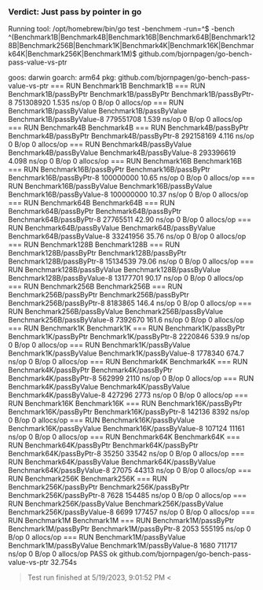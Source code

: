 ### Verdict: Just pass by pointer in go

Running tool: /opt/homebrew/bin/go test -benchmem -run=^$ -bench ^(Benchmark1B|Benchmark4B|Benchmark16B|Benchmark64B|Benchmark128B|Benchmark256B|Benchmark1K|Benchmark4K|Benchmark16K|Benchmark64K|Benchmark256K|Benchmark1M)$ github.com/bjornpagen/go-bench-pass-value-vs-ptr

goos: darwin
goarch: arm64
pkg: github.com/bjornpagen/go-bench-pass-value-vs-ptr
=== RUN   Benchmark1B
Benchmark1B
=== RUN   Benchmark1B/passByPtr
Benchmark1B/passByPtr
Benchmark1B/passByPtr-8                 751308920                1.535 ns/op          0 B/op           0 allocs/op
=== RUN   Benchmark1B/passByValue
Benchmark1B/passByValue
Benchmark1B/passByValue-8               779551708                1.539 ns/op          0 B/op           0 allocs/op
=== RUN   Benchmark4B
Benchmark4B
=== RUN   Benchmark4B/passByPtr
Benchmark4B/passByPtr
Benchmark4B/passByPtr-8                 292158169                4.116 ns/op          0 B/op           0 allocs/op
=== RUN   Benchmark4B/passByValue
Benchmark4B/passByValue
Benchmark4B/passByValue-8               293396619                4.098 ns/op          0 B/op           0 allocs/op
=== RUN   Benchmark16B
Benchmark16B
=== RUN   Benchmark16B/passByPtr
Benchmark16B/passByPtr
Benchmark16B/passByPtr-8                100000000               10.65 ns/op           0 B/op           0 allocs/op
=== RUN   Benchmark16B/passByValue
Benchmark16B/passByValue
Benchmark16B/passByValue-8              100000000               10.37 ns/op           0 B/op           0 allocs/op
=== RUN   Benchmark64B
Benchmark64B
=== RUN   Benchmark64B/passByPtr
Benchmark64B/passByPtr
Benchmark64B/passByPtr-8                27765511                42.90 ns/op           0 B/op           0 allocs/op
=== RUN   Benchmark64B/passByValue
Benchmark64B/passByValue
Benchmark64B/passByValue-8              33241956                35.76 ns/op           0 B/op           0 allocs/op
=== RUN   Benchmark128B
Benchmark128B
=== RUN   Benchmark128B/passByPtr
Benchmark128B/passByPtr
Benchmark128B/passByPtr-8               15134539                79.06 ns/op           0 B/op           0 allocs/op
=== RUN   Benchmark128B/passByValue
Benchmark128B/passByValue
Benchmark128B/passByValue-8             13177701                90.17 ns/op           0 B/op           0 allocs/op
=== RUN   Benchmark256B
Benchmark256B
=== RUN   Benchmark256B/passByPtr
Benchmark256B/passByPtr
Benchmark256B/passByPtr-8                8183865               146.4 ns/op            0 B/op           0 allocs/op
=== RUN   Benchmark256B/passByValue
Benchmark256B/passByValue
Benchmark256B/passByValue-8              7392670               161.6 ns/op            0 B/op           0 allocs/op
=== RUN   Benchmark1K
Benchmark1K
=== RUN   Benchmark1K/passByPtr
Benchmark1K/passByPtr
Benchmark1K/passByPtr-8                  2220846               539.9 ns/op            0 B/op           0 allocs/op
=== RUN   Benchmark1K/passByValue
Benchmark1K/passByValue
Benchmark1K/passByValue-8                1778340               674.7 ns/op            0 B/op           0 allocs/op
=== RUN   Benchmark4K
Benchmark4K
=== RUN   Benchmark4K/passByPtr
Benchmark4K/passByPtr
Benchmark4K/passByPtr-8                   562999              2110 ns/op              0 B/op           0 allocs/op
=== RUN   Benchmark4K/passByValue
Benchmark4K/passByValue
Benchmark4K/passByValue-8                 427296              2773 ns/op              0 B/op           0 allocs/op
=== RUN   Benchmark16K
Benchmark16K
=== RUN   Benchmark16K/passByPtr
Benchmark16K/passByPtr
Benchmark16K/passByPtr-8                  142136              8392 ns/op              0 B/op           0 allocs/op
=== RUN   Benchmark16K/passByValue
Benchmark16K/passByValue
Benchmark16K/passByValue-8                107124             11161 ns/op              0 B/op           0 allocs/op
=== RUN   Benchmark64K
Benchmark64K
=== RUN   Benchmark64K/passByPtr
Benchmark64K/passByPtr
Benchmark64K/passByPtr-8                   35250             33542 ns/op              0 B/op           0 allocs/op
=== RUN   Benchmark64K/passByValue
Benchmark64K/passByValue
Benchmark64K/passByValue-8                 27075             44313 ns/op              0 B/op           0 allocs/op
=== RUN   Benchmark256K
Benchmark256K
=== RUN   Benchmark256K/passByPtr
Benchmark256K/passByPtr
Benchmark256K/passByPtr-8                   7628            154485 ns/op              0 B/op           0 allocs/op
=== RUN   Benchmark256K/passByValue
Benchmark256K/passByValue
Benchmark256K/passByValue-8                 6699            177457 ns/op              0 B/op           0 allocs/op
=== RUN   Benchmark1M
Benchmark1M
=== RUN   Benchmark1M/passByPtr
Benchmark1M/passByPtr
Benchmark1M/passByPtr-8                     2053            555195 ns/op              0 B/op           0 allocs/op
=== RUN   Benchmark1M/passByValue
Benchmark1M/passByValue
Benchmark1M/passByValue-8                   1680            711717 ns/op              0 B/op           0 allocs/op
PASS
ok      github.com/bjornpagen/go-bench-pass-value-vs-ptr        32.754s


> Test run finished at 5/19/2023, 9:01:52 PM <

